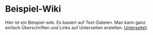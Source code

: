 # Beispiel-Wiki

Hier ist ein Beispiel-wiki. Es basiert auf Text-Dateien. Man kann ganz einfach Überschriften und Links auf Unterseiten erstellen: [Unterseite1](unterseite1).
